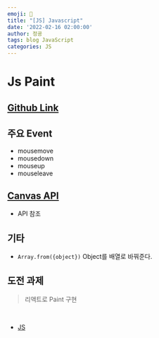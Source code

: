 ```yaml
---
emoji: 🧢
title: "[JS] Javascript"
date: '2022-02-16 02:00:00'
author: 정굥
tags: blog JavaScript
categories: JS
---
```

# Js Paint

## [Github Link](https://github.com/wjdrbdyd/paintsJs)
## 주요 Event
* mousemove
* mousedown
* mouseup
* mouseleave

## [Canvas API](https://developer.mozilla.org/en-US/docs/Web/API/CanvasRenderingContext2D)
* API 참조
  
## 기타 
* `Array.from({object})` Object를 배열로 바꿔준다. 

## 도전 과제
> 리액트로 Paint 구현

<br />

- [JS](/posts/JS)
  
```toc

```

